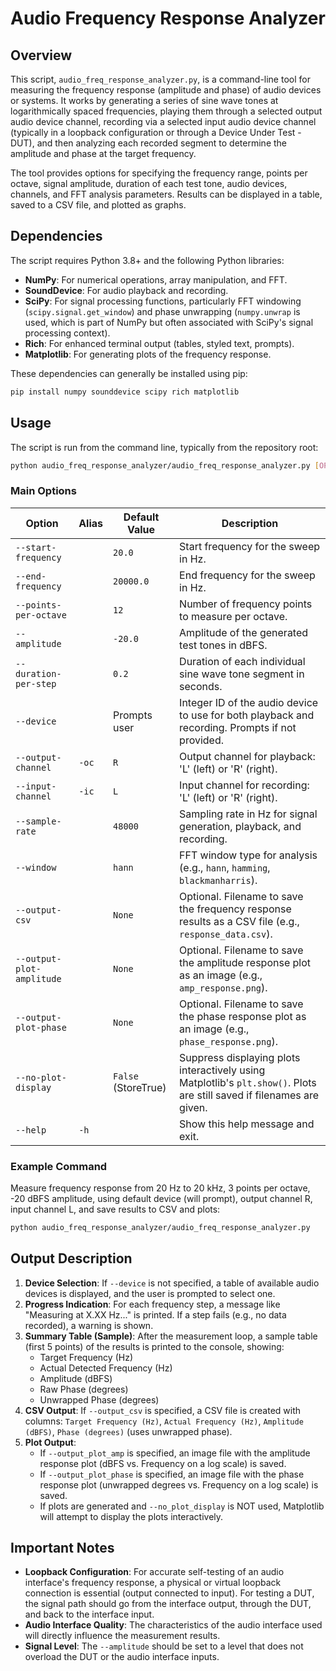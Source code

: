 # Audio Frequency Response Analyzer

## Overview

This script, `audio_freq_response_analyzer.py`, is a command-line tool for measuring the frequency response (amplitude and phase) of audio devices or systems. It works by generating a series of sine wave tones at logarithmically spaced frequencies, playing them through a selected output audio device channel, recording via a selected input audio device channel (typically in a loopback configuration or through a Device Under Test - DUT), and then analyzing each recorded segment to determine the amplitude and phase at the target frequency.

The tool provides options for specifying the frequency range, points per octave, signal amplitude, duration of each test tone, audio devices, channels, and FFT analysis parameters. Results can be displayed in a table, saved to a CSV file, and plotted as graphs.

## Dependencies

The script requires Python 3.8+ and the following Python libraries:
- **NumPy**: For numerical operations, array manipulation, and FFT.
- **SoundDevice**: For audio playback and recording.
- **SciPy**: For signal processing functions, particularly FFT windowing (`scipy.signal.get_window`) and phase unwrapping (`numpy.unwrap` is used, which is part of NumPy but often associated with SciPy's signal processing context).
- **Rich**: For enhanced terminal output (tables, styled text, prompts).
- **Matplotlib**: For generating plots of the frequency response.

These dependencies can generally be installed using pip:
```bash
pip install numpy sounddevice scipy rich matplotlib
```

## Usage

The script is run from the command line, typically from the repository root:
```bash
python audio_freq_response_analyzer/audio_freq_response_analyzer.py [OPTIONS]
```

### Main Options

| Option                | Alias | Default Value      | Description                                                                                                |
|-----------------------|-------|--------------------|------------------------------------------------------------------------------------------------------------|
| `--start-frequency`   |       | `20.0`             | Start frequency for the sweep in Hz.                                                                       |
| `--end-frequency`     |       | `20000.0`          | End frequency for the sweep in Hz.                                                                         |
| `--points-per-octave` |       | `12`               | Number of frequency points to measure per octave.                                                          |
| `--amplitude`         |       | `-20.0`            | Amplitude of the generated test tones in dBFS.                                                             |
| `--duration-per-step` |       | `0.2`              | Duration of each individual sine wave tone segment in seconds.                                               |
| `--device`            |       | Prompts user       | Integer ID of the audio device to use for both playback and recording. Prompts if not provided.            |
| `--output-channel`    | `-oc` | `R`                | Output channel for playback: 'L' (left) or 'R' (right).                                                    |
| `--input-channel`     | `-ic` | `L`                | Input channel for recording: 'L' (left) or 'R' (right).                                                    |
| `--sample-rate`       |       | `48000`            | Sampling rate in Hz for signal generation, playback, and recording.                                        |
| `--window`            |       | `hann`             | FFT window type for analysis (e.g., `hann`, `hamming`, `blackmanharris`).                                  |
| `--output-csv`        |       | `None`             | Optional. Filename to save the frequency response results as a CSV file (e.g., `response_data.csv`).       |
| `--output-plot-amplitude` |       | `None`             | Optional. Filename to save the amplitude response plot as an image (e.g., `amp_response.png`).             |
| `--output-plot-phase` |       | `None`             | Optional. Filename to save the phase response plot as an image (e.g., `phase_response.png`).               |
| `--no-plot-display`   |       | `False` (StoreTrue)| Suppress displaying plots interactively using Matplotlib's `plt.show()`. Plots are still saved if filenames are given. |
| `--help`              | `-h`  |                    | Show this help message and exit.                                                                           |

### Example Command

Measure frequency response from 20 Hz to 20 kHz, 3 points per octave, -20 dBFS amplitude, using default device (will prompt), output channel R, input channel L, and save results to CSV and plots:
```bash
python audio_freq_response_analyzer/audio_freq_response_analyzer.py     --points-per-octave 3     --output-csv freq_response.csv     --output-plot-amplitude amp_plot.png     --output-plot-phase phase_plot.png
```

## Output Description

1.  **Device Selection**: If `--device` is not specified, a table of available audio devices is displayed, and the user is prompted to select one.
2.  **Progress Indication**: For each frequency step, a message like "Measuring at X.XX Hz..." is printed. If a step fails (e.g., no data recorded), a warning is shown.
3.  **Summary Table (Sample)**: After the measurement loop, a sample table (first 5 points) of the results is printed to the console, showing:
    *   Target Frequency (Hz)
    *   Actual Detected Frequency (Hz)
    *   Amplitude (dBFS)
    *   Raw Phase (degrees)
    *   Unwrapped Phase (degrees)
4.  **CSV Output**: If `--output_csv` is specified, a CSV file is created with columns: `Target Frequency (Hz)`, `Actual Frequency (Hz)`, `Amplitude (dBFS)`, `Phase (degrees)` (uses unwrapped phase).
5.  **Plot Output**:
    *   If `--output_plot_amp` is specified, an image file with the amplitude response plot (dBFS vs. Frequency on a log scale) is saved.
    *   If `--output_plot_phase` is specified, an image file with the phase response plot (unwrapped degrees vs. Frequency on a log scale) is saved.
    *   If plots are generated and `--no_plot_display` is NOT used, Matplotlib will attempt to display the plots interactively.

## Important Notes

-   **Loopback Configuration**: For accurate self-testing of an audio interface's frequency response, a physical or virtual loopback connection is essential (output connected to input). For testing a DUT, the signal path should go from the interface output, through the DUT, and back to the interface input.
-   **Audio Interface Quality**: The characteristics of the audio interface used will directly influence the measurement results.
-   **Signal Level**: The `--amplitude` should be set to a level that does not overload the DUT or the audio interface inputs.
